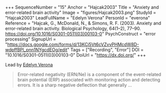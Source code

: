 +++
SequenceNumber = "15"
Anchor = "Hajcak2003"
Title = "Anxiety and error-related brain activity"
Image = "figures/Hajcak2003.png"
StudyId = "Hajcak2003"
LeadFullName = "Edelyn Verona"
PersonId = "everona"
Reference = "Hajcak, G., McDonald, N., & Simons, R. F. (2003). Anxiety and error-related brain activity. Biological Psychology, 64(1–2), 77–90. https://doi.org/10.1016/S0301-0511(03)00103-0"
PsychConstruct = "error processing"
SignupUrl = "https://docs.google.com/forms/d/13KCi5Vt6cVZvvPHMcdW8D-wdpffBPl_pnn1NYgcdEOg/edit"
Tags = ["Recording", "Error"]
DOI = "10.1016/S0301-0511(03)00103-0"
DoiUrl = "https://dx.doi.org/"
+++

Lead by [Edelyn Verona](/people/#everona)


> Error-related negativity (ERN/Ne) is a component of the event-related brain potential (ERP) associated with monitoring action and detecting errors. It is a sharp negative deflection that generally ...